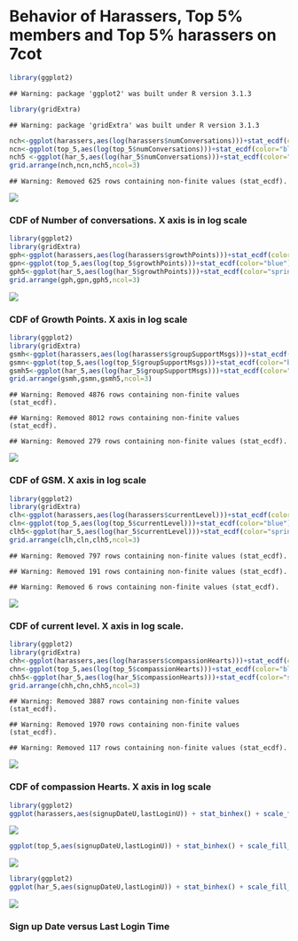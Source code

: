 # Behavior of Harassers, Top 5% members and Top 5% harassers on 7cot


```r
library(ggplot2)
```

```
## Warning: package 'ggplot2' was built under R version 3.1.3
```

```r
library(gridExtra)
```

```
## Warning: package 'gridExtra' was built under R version 3.1.3
```

```r
nch<-ggplot(harassers,aes(log(harassers$numConversations)))+stat_ecdf(color="red")+theme_bw()+labs(x="Number of Conversations",y="Density",main="Number of Conversations by Harassers")
ncn<-ggplot(top_5,aes(log(top_5$numConversations)))+stat_ecdf(color="blue")+theme_bw()+labs(x="Number of Conversations",y="Density",main="Number of Conversations of Top 5% members")
nch5 <-ggplot(har_5,aes(log(har_5$numConversations)))+stat_ecdf(color="springgreen")+theme_bw()+labs(x="Number of Conversations",y="Density",main="Number of Conversations by Top 5% harassers")
grid.arrange(nch,ncn,nch5,ncol=3)
```

```
## Warning: Removed 625 rows containing non-finite values (stat_ecdf).
```

![](Behavior_Updated_files/figure-html/unnamed-chunk-1-1.png)

### CDF of Number of conversations. X axis is in log scale


```r
library(ggplot2)
library(gridExtra)
gph<-ggplot(harassers,aes(log(harassers$growthPoints)))+stat_ecdf(color="red")+theme_bw()+labs(x="Growth Points",y="Density",main="Growth Points of Harassers")
gpn<-ggplot(top_5,aes(log(top_5$growthPoints)))+stat_ecdf(color="blue")+theme_bw()+labs(x="Growth Points",y="Density",main="Number of Growth Points of Top 5% members")
gph5<-ggplot(har_5,aes(log(har_5$growthPoints)))+stat_ecdf(color="springgreen")+theme_bw()+labs(x="Growth Points",y="Density",main="Growth Points of Top 5% Harassers")
grid.arrange(gph,gpn,gph5,ncol=3)
```

![](Behavior_Updated_files/figure-html/unnamed-chunk-2-1.png)

### CDF of Growth Points. X axis in log scale 


```r
library(ggplot2)
library(gridExtra)
gsmh<-ggplot(harassers,aes(log(harassers$groupSupportMsgs)))+stat_ecdf(color="red")+theme_bw()+labs(x="Number of Group support messages",y="Density",main="Number of GSM by Harassers")
gsmn<-ggplot(top_5,aes(log(top_5$groupSupportMsgs)))+stat_ecdf(color="blue")+theme_bw()+labs(x="Number of Group Messages",y="Density",main="Number of Group Messages of Top 5% members")
gsmh5<-ggplot(har_5,aes(log(har_5$groupSupportMsgs)))+stat_ecdf(color="springgreen")+theme_bw()+labs(x="Number of Group support messages",y="Density",main="Number of GSM by top 5% harassers")
grid.arrange(gsmh,gsmn,gsmh5,ncol=3)
```

```
## Warning: Removed 4876 rows containing non-finite values (stat_ecdf).
```

```
## Warning: Removed 8012 rows containing non-finite values (stat_ecdf).
```

```
## Warning: Removed 279 rows containing non-finite values (stat_ecdf).
```

![](Behavior_Updated_files/figure-html/unnamed-chunk-3-1.png)

### CDF of GSM. X axis in log scale


```r
library(ggplot2)
library(gridExtra)
clh<-ggplot(harassers,aes(log(harassers$currentLevel)))+stat_ecdf(color="red")+theme_bw()+labs(x="Current Level of Harassers",y="Density",main="Current Level of Harassers")
cln<-ggplot(top_5,aes(log(top_5$currentLevel)))+stat_ecdf(color="blue")+theme_bw()+labs(x="Current Level",y="Density",main="Current Level of Top 5% members")
clh5<-ggplot(har_5,aes(log(har_5$currentLevel)))+stat_ecdf(color="springgreen")+theme_bw()+labs(x="Current Level",y="Density",main="Current Level of top 5% harassers")
grid.arrange(clh,cln,clh5,ncol=3)
```

```
## Warning: Removed 797 rows containing non-finite values (stat_ecdf).
```

```
## Warning: Removed 191 rows containing non-finite values (stat_ecdf).
```

```
## Warning: Removed 6 rows containing non-finite values (stat_ecdf).
```

![](Behavior_Updated_files/figure-html/unnamed-chunk-4-1.png)

### CDF of current level. X axis in log scale.


```r
library(ggplot2)
library(gridExtra)
chh<-ggplot(harassers,aes(log(harassers$compassionHearts)))+stat_ecdf(color="red")+theme_bw()+labs(x="Compassion Hearts",y="Density",main="Compassion Hearts of Harassers")
chn<-ggplot(top_5,aes(log(top_5$compassionHearts)))+stat_ecdf(color="blue")+theme_bw()+labs(x="Compassion Hearts",y="Density",main="Compassion Hearts of Top 5% members")
chh5<-ggplot(har_5,aes(log(har_5$compassionHearts)))+stat_ecdf(color="springgreen")+theme_bw()+labs(x="Compassion Hearts",y="Density",main="Compassion Hearts of Top 5% harassers")
grid.arrange(chh,chn,chh5,ncol=3)
```

```
## Warning: Removed 3887 rows containing non-finite values (stat_ecdf).
```

```
## Warning: Removed 1970 rows containing non-finite values (stat_ecdf).
```

```
## Warning: Removed 117 rows containing non-finite values (stat_ecdf).
```

![](Behavior_Updated_files/figure-html/unnamed-chunk-5-1.png)

### CDF of compassion Hearts. X axis in log scale


```r
library(ggplot2)
ggplot(harassers,aes(signupDateU,lastLoginU)) + stat_binhex() + scale_fill_gradient(low="red",high="black") + ggtitle("Sign up Date Vs Last Login in Harassers") + geom_smooth(size=1,method="lm",linetype=1,se=FALSE,color="green") + theme_bw()
```

![](Behavior_Updated_files/figure-html/unnamed-chunk-6-1.png)


```r
ggplot(top_5,aes(signupDateU,lastLoginU)) + stat_binhex() + scale_fill_gradient(low="blue",high="black") + ggtitle("Sign up Date Vs Last Login in Top 5% Members") + geom_smooth(size=1,method="lm",linetype=1,se=FALSE,color="green") + theme_bw()
```

![](Behavior_Updated_files/figure-html/unnamed-chunk-7-1.png)


```r
library(ggplot2)
ggplot(har_5,aes(signupDateU,lastLoginU)) + stat_binhex() + scale_fill_gradient(low="springgreen",high="black") + ggtitle("Sign up Date Vs Last Login in Top 5% harassers") + geom_smooth(size=1,method="lm",linetype=1,se=FALSE,color="blue") + theme_bw()
```

![](Behavior_Updated_files/figure-html/unnamed-chunk-8-1.png)

### Sign up Date versus Last Login Time









